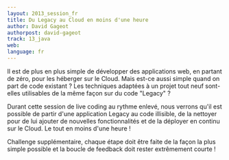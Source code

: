 ```yaml
---
layout: 2013_session_fr
title: Du Legacy au Cloud en moins d'une heure
author: David Gageot
authorpost: david-gageot
track: 13_java
web: 
language: fr
---
```


Il est de plus en plus simple de développer des applications web, en partant de zéro, pour les héberger sur le Cloud. Mais est-ce aussi simple quand on part de code existant ? Les techniques adaptées à un projet tout neuf sont-elles utilisables de la même façon sur du code "Legacy" ?

Durant cette session de live coding au rythme enlevé, nous verrons qu'il est possible de partir d'une application Legacy au code illisible, de la nettoyer pour de lui ajouter de nouvelles fonctionnalités et de la déployer en continu sur le Cloud. Le tout en moins d'une heure !

Challenge supplémentaire, chaque étape doit être faite de la façon la plus simple possible et la boucle de feedback doit rester extrêmement courte !